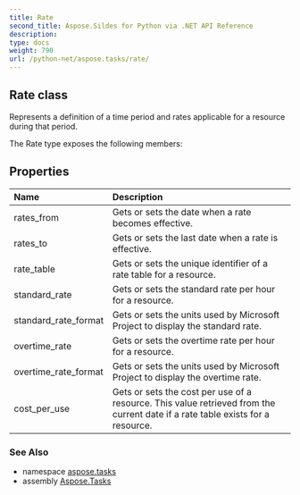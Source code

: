 ```yaml
---
title: Rate
second_title: Aspose.Sildes for Python via .NET API Reference
description: 
type: docs
weight: 790
url: /python-net/aspose.tasks/rate/
---
```


## Rate class

Represents a definition of a time period and rates applicable for a resource during that period.

The Rate type exposes the following members:
## Properties
| Name | Description |
| :- | :- |
|rates_from|Gets or sets the date when a rate becomes effective.|
|rates_to|Gets or sets the last date when a rate is effective.|
|rate_table|Gets or sets the unique identifier of a rate table for a resource.|
|standard_rate|Gets or sets the standard rate per hour for a resource.|
|standard_rate_format|Gets or sets the units used by Microsoft Project to display the standard rate.|
|overtime_rate|Gets or sets the overtime rate per hour for a resource.|
|overtime_rate_format|Gets or sets the units used by Microsoft Project to display the overtime rate.|
|cost_per_use|Gets or sets the cost per use of a resource. This value retrieved from the current date if a rate table exists for a resource.|

### See Also

* namespace [aspose.tasks](/tasks/python-net/aspose.tasks/)
* assembly [Aspose.Tasks](/tasks/python-net/)

